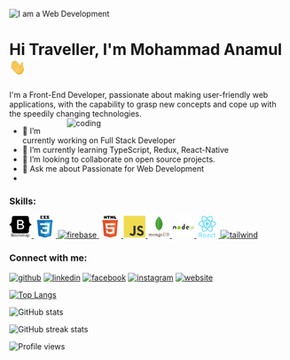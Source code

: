 ![I am a Web Development](https://media.licdn.com/dms/image/D5616AQH7on138iRlgg/profile-displaybackgroundimage-shrink_350_1400/0/1670505468281?e=1678924800&v=beta&t=AV8UZarHk8OMqOjeeNUsuS0eTtWrLHNIS6V2YoQo1GM)

<h1>Hi Traveller, I'm Mohammad Anamul <img src="https://raw.githubusercontent.com/ABSphreak/ABSphreak/master/gifs/Hi.gif" width="30px" height="30px"></h1>
I'm a Front-End Developer, passionate about making user-friendly web applications, with the capability to grasp new concepts and cope up with the speedily changing technologies.

<img align="right" alt="coding" width="400" src="https://user-images.githubusercontent.com/55389276/140866485-8fb1c876-9a8f-4d6a-98dc-08c4981eaf70.gif">


- 🔭 I’m currently working on Full Stack Developer 
- 🌱 I’m currently learning TypeScript, Redux, React-Native 
- 👯 I’m looking to collaborate on  open source projects. 
- 💬 Ask me about Passionate for Web Development
-  
### Skills:
<p align="left"> <a href="https://getbootstrap.com" target="_blank" rel="noreferrer"> <img src="https://raw.githubusercontent.com/devicons/devicon/master/icons/bootstrap/bootstrap-plain-wordmark.svg" alt="bootstrap" width="40" height="40"/> </a> <a href="https://www.w3schools.com/css/" target="_blank" rel="noreferrer"> <img src="https://raw.githubusercontent.com/devicons/devicon/master/icons/css3/css3-original-wordmark.svg" alt="css3" width="40" height="40"/> </a> <a href="https://firebase.google.com/" target="_blank" rel="noreferrer"> <img src="https://www.vectorlogo.zone/logos/firebase/firebase-icon.svg" alt="firebase" width="40" height="40"/> </a> <a href="https://www.w3.org/html/" target="_blank" rel="noreferrer"> <img src="https://raw.githubusercontent.com/devicons/devicon/master/icons/html5/html5-original-wordmark.svg" alt="html5" width="40" height="40"/> </a> <a href="https://developer.mozilla.org/en-US/docs/Web/JavaScript" target="_blank" rel="noreferrer"> <img src="https://raw.githubusercontent.com/devicons/devicon/master/icons/javascript/javascript-original.svg" alt="javascript" width="40" height="40"/> </a> <a href="https://www.mongodb.com/" target="_blank" rel="noreferrer"> <img src="https://raw.githubusercontent.com/devicons/devicon/master/icons/mongodb/mongodb-original-wordmark.svg" alt="mongodb" width="40" height="40"/> </a> <a href="https://nodejs.org" target="_blank" rel="noreferrer"> <img src="https://raw.githubusercontent.com/devicons/devicon/master/icons/nodejs/nodejs-original-wordmark.svg" alt="nodejs" width="40" height="40"/> </a> <a href="https://reactjs.org/" target="_blank" rel="noreferrer"> <img src="https://raw.githubusercontent.com/devicons/devicon/master/icons/react/react-original-wordmark.svg" alt="react" width="40" height="40"/> </a> <a href="https://tailwindcss.com/" target="_blank" rel="noreferrer"> <img src="https://www.vectorlogo.zone/logos/tailwindcss/tailwindcss-icon.svg" alt="tailwind" width="40" height="40"/> </a> </p>

<h3 align="left">Connect with me:</h3>

[<img src='https://cdn.jsdelivr.net/npm/simple-icons@3.0.1/icons/github.svg' alt='github' height='40'>](https://github.com/anamul101)  [<img src='https://cdn.jsdelivr.net/npm/simple-icons@3.0.1/icons/linkedin.svg' alt='linkedin' height='40'>](https://www.linkedin.com/in/mohammad-anamul/)  [<img src='https://cdn.jsdelivr.net/npm/simple-icons@3.0.1/icons/facebook.svg' alt='facebook' height='40'>](https://www.facebook.com/gstar.anamul)  [<img src='https://cdn.jsdelivr.net/npm/simple-icons@3.0.1/icons/instagram.svg' alt='instagram' height='40'>](https://www.instagram.com/gstar.anamul/)  [<img src='https://cdn.jsdelivr.net/npm/simple-icons@3.0.1/icons/icloud.svg' alt='website' height='40'>](https://anamul.me/)  

[![Top Langs](https://github-readme-stats.vercel.app/api/top-langs/?username=anamul101)](https://github.com/anuraghazra/github-readme-stats)

![GitHub stats](https://github-readme-stats.vercel.app/api?username=anamul101&show_icons=true&count_private=true)  

![GitHub streak stats](https://streak-stats.demolab.com/?user=anamul101)  

![Profile views](https://gpvc.arturio.dev/anamul101)  
